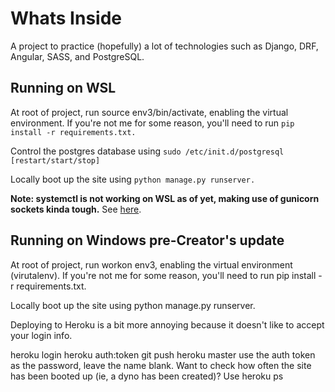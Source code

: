 # Whats Inside
A project to practice (hopefully) a lot of technologies such as Django, DRF, Angular, SASS, and PostgreSQL.

## Running on WSL

At root of project, run source env3/bin/activate, enabling the virtual environment. If you're not me for some reason, you'll need to run `pip install -r requirements.txt.`

Control the postgres database using `sudo /etc/init.d/postgresql [restart/start/stop]`


Locally boot up the site using `python manage.py runserver.`


**Note: systemctl is not working on WSL as of yet, making use of gunicorn sockets kinda tough.** See [here](https://github.com/Microsoft/WSL/issues/2209).


## Running on Windows pre-Creator's update
At root of project, run workon env3, enabling the virtual environment (virutalenv). If you're not me for some reason, you'll need to run pip install -r requirements.txt.

Locally boot up the site using python manage.py runserver.

Deploying to Heroku is a bit more annoying because it doesn't like to accept your login info.

heroku login
heroku auth:token
git push heroku master use the auth token as the password, leave the name blank.
Want to check how often the site has been booted up (ie, a dyno has been created)? Use heroku ps